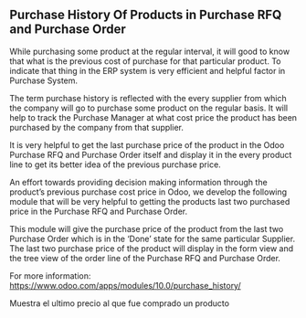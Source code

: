 Purchase History Of Products in Purchase RFQ and Purchase Order
---------------------------------------------------------------

While purchasing some product at the regular interval, it will good to know that what is the previous cost of purchase for that particular product. To indicate that thing in the ERP system is very efficient and helpful factor in Purchase System.

The term purchase history is reflected with the every supplier from which the company will go to purchase some product on the regular basis. It will help to track the Purchase Manager at what cost price the product has been purchased by the company from that supplier.

It is very helpful to get the last purchase price of the product in the Odoo Purchase RFQ and Purchase Order itself and display it in the every product line to get its better idea of the previous purchase price. 

An effort towards providing decision making information through the product’s previous purchase cost price in Odoo, we develop the following module that will be very helpful to getting the products last two purchased price in the Purchase RFQ and Purchase Order.

This module will give the purchase price of the product from the last two Purchase Order which is in the ‘Done’ state for the same particular Supplier. The last two purchase price of the product will display in the form view and the tree view of the order line of the Purchase RFQ and Purchase Order.


For more information: https://www.odoo.com/apps/modules/10.0/purchase_history/

Muestra el ultimo precio al que fue comprado un producto



